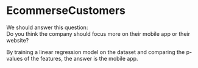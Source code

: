 # EcommerseCustomers
We should answer this question: \
Do you think the company should focus more on their mobile app or their website?

By training a linear regression model on the dataset and comparing the p-values of the features, the answer is the mobile app.

